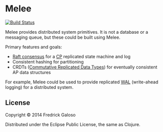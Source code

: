# Melee

[![Build Status](https://travis-ci.org/wayoutmind/melee.png?branch=master)](https://travis-ci.org/wayoutmind/melee)

Melee provides distributed system primitives. It is not a database or a messaging queue, but these could be built using Melee.

Primary features and goals:

- [Raft consensus](http://raftconsensus.github.io/) for a [CP](http://henryr.github.io/cap-faq/) replicated state machine and log
- Consistent hashing for partitioning
- CRDTs ([Commutative Replicated Data Types](http://pagesperso-systeme.lip6.fr/Marc.Shapiro/papers/RR-6956.pdf)) for eventually consistent AP data structures

For example, Melee could be used to provide replicated [WAL](http://en.wikipedia.org/wiki/Write-ahead_logging) (write-ahead logging) for a distributed system.

## License

Copyright © 2014 Fredrick Galoso

Distributed under the Eclipse Public License, the same as Clojure.
